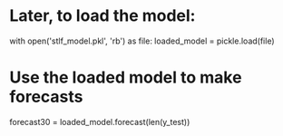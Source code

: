 


# Later, to load the model:
with open('stlf_model.pkl', 'rb') as file:
    loaded_model = pickle.load(file)

# Use the loaded model to make forecasts
forecast30 = loaded_model.forecast(len(y_test))
